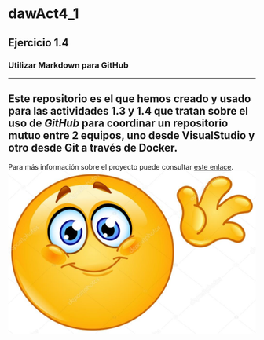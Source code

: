 # dawAct4_1
## Ejercicio 1.4
### Utilizar Markdown para GitHub
---
Este repositorio es el que hemos creado y usado para las actividades **1.3** y **1.4** que tratan sobre el uso de _GitHub_ para coordinar un repositorio mutuo entre 2 equipos, uno desde VisualStudio y otro desde Git a través de Docker.
---
Para más información sobre el proyecto puede consultar [este enlace](https://www.example.com).
![saludos](./saludo)